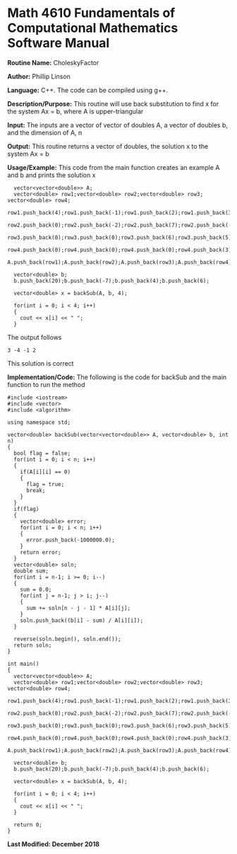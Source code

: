 # Math 4610 Fundamentals of Computational Mathematics Software Manual

**Routine Name:**           CholeskyFactor

**Author:** Phillip Linson

**Language:** C++. The code can be compiled using g++.

**Description/Purpose:** This routine will use back substitution to find x for the system Ax = b, where A is upper-triangular

**Input:** The inputs are a vector of vector of doubles A, a vector of doubles b, and the dimension of A, n

**Output:** This routine returns a vector of doubles, the solution x to the system Ax = b

**Usage/Example:** This code from the main function creates an example A and b and prints the solution x

      vector<vector<double>> A;
      vector<double> row1;vector<double> row2;vector<double> row3; vector<double> row4;
      row1.push_back(4);row1.push_back(-1);row1.push_back(2);row1.push_back(3);		
      row2.push_back(0);row2.push_back(-2);row2.push_back(7);row2.push_back(-4);	
      row3.push_back(0);row3.push_back(0);row3.push_back(6);row3.push_back(5);	
      row4.push_back(0);row4.push_back(0);row4.push_back(0);row4.push_back(3);
      A.push_back(row1);A.push_back(row2);A.push_back(row3);A.push_back(row4);

      vector<double> b;
      b.push_back(20);b.push_back(-7);b.push_back(4);b.push_back(6);

      vector<double> x = backSub(A, b, 4);

      for(int i = 0; i < 4; i++)
      {
        cout << x[i] << " "; 
      }
      
The output follows

    3 -4 -1 2
    
This solution is correct
 
**Implementation/Code:** The following is the code for backSub and the main function to run the method

    #include <iostream>
    #include <vector>
    #include <algorithm>

    using namespace std;

    vector<double> backSub(vector<vector<double>> A, vector<double> b, int n)
    {
      bool flag = false;
      for(int i = 0; i < n; i++)
      {
        if(A[i][i] == 0)
        {
          flag = true;
          break;
        }
      }
      if(flag)
      {
        vector<double> error;
        for(int i = 0; i < n; i++)
        {
          error.push_back(-1000000.0);
        }
        return error;
      }
      vector<double> soln;
      double sum;
      for(int i = n-1; i >= 0; i--)
      {
        sum = 0.0;
        for(int j = n-1; j > i; j--)
        {
          sum += soln[n - j - 1] * A[i][j];
        }
        soln.push_back((b[i] - sum) / A[i][i]);
      }

      reverse(soln.begin(), soln.end());
      return soln;
    }

    int main()
    {
      vector<vector<double>> A;
      vector<double> row1;vector<double> row2;vector<double> row3; vector<double> row4;
      row1.push_back(4);row1.push_back(-1);row1.push_back(2);row1.push_back(3);		
      row2.push_back(0);row2.push_back(-2);row2.push_back(7);row2.push_back(-4);	
      row3.push_back(0);row3.push_back(0);row3.push_back(6);row3.push_back(5);	
      row4.push_back(0);row4.push_back(0);row4.push_back(0);row4.push_back(3);
      A.push_back(row1);A.push_back(row2);A.push_back(row3);A.push_back(row4);

      vector<double> b;
      b.push_back(20);b.push_back(-7);b.push_back(4);b.push_back(6);

      vector<double> x = backSub(A, b, 4);

      for(int i = 0; i < 4; i++)
      {
        cout << x[i] << " "; 
      }

      return 0;
    }

**Last Modified: December 2018**
